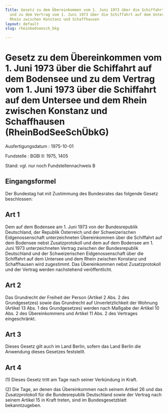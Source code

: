 ```yaml
---
Title: Gesetz zu dem Übereinkommen vom 1. Juni 1973 über die Schiffahrt auf dem Bodensee
  und zu dem Vertrag vom 1. Juni 1973 über die Schiffahrt auf dem Untersee und dem
  Rhein zwischen Konstanz und Schaffhausen
layout: default
slug: rheinbodseesch_bkg

---
```


# Gesetz zu dem Übereinkommen vom 1. Juni 1973 über die Schiffahrt auf dem Bodensee und zu dem Vertrag vom 1. Juni 1973 über die Schiffahrt auf dem Untersee und dem Rhein zwischen Konstanz und Schaffhausen (RheinBodSeeSchÜbkG)

Ausfertigungsdatum
:   1975-10-01

Fundstelle
:   BGBl II: 1975, 1405

Stand: vgl. nur noch Fundstellennachweis B


## Eingangsformel

Der Bundestag hat mit Zustimmung des Bundesrates das folgende Gesetz
beschlossen:


## Art 1

Dem auf dem Bodensee am 1. Juni 1973 von der Bundesrepublik
Deutschland, der Republik Österreich und der Schweizerischen
Eidgenossenschaft unterzeichneten Übereinkommen über die Schiffahrt
auf dem Bodensee nebst Zusatzprotokoll und dem auf dem Bodensee am 1.
Juni 1973 unterzeichneten Vertrag zwischen der Bundesrepublik
Deutschland und der Schweizerischen Eidgenossenschaft über die
Schiffahrt auf dem Untersee und dem Rhein zwischen Konstanz und
Schaffhausen wird zugestimmt. Das Übereinkommen nebst Zusatzprotokoll
und der Vertrag werden nachstehend veröffentlicht.


## Art 2

Das Grundrecht der Freiheit der Person (Artikel 2 Abs. 2 des
Grundgesetzes) sowie das Grundrecht auf Unverletzlichkeit der Wohnung
(Artikel 13 Abs. 1 des Grundgesetzes) werden nach Maßgabe der Artikel
10 Abs. 2 des Übereinkommens und Artikel 11 Abs. 2 des Vertrages
eingeschränkt.


## Art 3

Dieses Gesetz gilt auch im Land Berlin, sofern das Land Berlin die
Anwendung dieses Gesetzes feststellt.


## Art 4

(1) Dieses Gesetz tritt am Tage nach seiner Verkündung in Kraft.

(2) Die Tage, an denen das Übereinkommen nach seinem Artikel 26 und
das Zusatzprotokoll für die Bundesrepublik Deutschland sowie der
Vertrag nach seinem Artikel 15 in Kraft treten, sind im
Bundesgesetzblatt bekanntzugeben.

